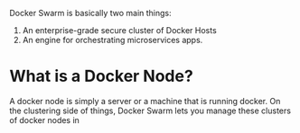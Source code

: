 Docker Swarm is basically two main things:
1. An enterprise-grade secure cluster of Docker Hosts
2. An engine for orchestrating microservices apps.
# What is a Docker Node?
A docker node is simply a server or a machine that is running docker. On the clustering side of things, Docker Swarm lets you manage these clusters of docker nodes in 